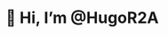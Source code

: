 <h1>👋 Hi, I’m @HugoR2A </h1>

<!--
- 👀 I’m interested in ...
- 🌱 I’m currently learning ...
- 💞️ I’m looking to collaborate on ...
- 📫 How to reach me ... --->

<!---
HugoR2A/HugoR2A is a ✨ special ✨ repository because its `README.md` (this file) appears on your GitHub profile.
You can click the Preview link to take a look at your changes.
--->
